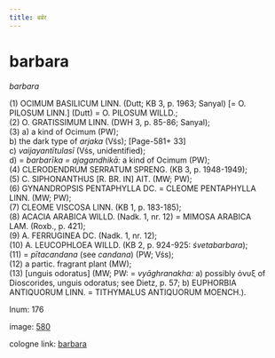 ```yaml
---
title: बर्बर
---
```


# barbara

<i>barbara</i>  <div n="P" />(1) <bot>OCIMUM BASILICUM LINN.</bot> (Dutt; KB 3, p. 1963; Sanyal) [= <bot>O. <div n="lb" />PILOSUM LINN.</bot>] (Dutt) = <bot>O. PILOSUM WILLD.</bot>; <div n="P" />(2) <bot>O. GRATISSIMUM LINN.</bot> (DWH 3, p. 85-86; Sanyal); <div n="P" />(3) a) a kind of Ocimum (PW); <div n="lb" />b) the dark type of <i>arjaka</i> (Vśs); [Page-581+ 33] <div n="lb" />c) <i>vaijayantītulasī</i> (Vśs, unidentified); <div n="lb" />d) = <i>barbarīka = ajagandhikā:</i> a kind of Ocimum (PW); <div n="P" />(4) <bot>CLERODENDRUM SERRATUM SPRENG.</bot> (KB 3, p. 1948-1949); <div n="P" />(5) <bot>C. SIPHONANTHUS [R. BR. IN] AIT.</bot> (MW; PW); <div n="P" />(6) <bot>GYNANDROPSIS PENTAPHYLLA DC.</bot> = <bot>CLEOME PENTAPHYLLA <div n="lb" />LINN.</bot> (MW; PW); <div n="P" />(7) <bot>CLEOME VISCOSA LINN.</bot> (KB 1, p. 183-185); <div n="P" />(8) <bot>ACACIA ARABICA WILLD.</bot> (Nadk. 1, nr. 12) = <bot>MIMOSA ARABICA <div n="lb" />LAM.</bot> (Roxb., p. 421); <div n="P" />(9) <bot>A. FERRUGINEA DC.</bot> (Nadk. 1, nr. 12); <div n="P" />(10) <bot>A. LEUCOPHLOEA WILLD.</bot> (KB 2, p. 924-925: <i>śvetabarbara</i>); <div n="P" />(11) = <i>pītacandana</i> (see <i>candana</i>) (PW; Vśs); <div n="P" />(12) a partic. fragrant plant (MW); <div n="P" />(13) [unguis odoratus] (MW; PW: = <i>vyāghranakha:</i> a) possibly <lang n="greek">ὀνυξ</lang> of Dioscorides, unguis odoratus; see Dietz, p. 57; b) <bot>EUPHORBIA <div n="lb" />ANTIQUORUM LINN.</bot> = <bot>TITHYMALUS ANTIQUORUM MOENCH.</bot>).

lnum: 176

image: [580](https://www.sanskrit-lexicon.uni-koeln.de/scans/csl-apidev/servepdf.php?dict=snp&page=580)

cologne link: [barbara](https://sanskrit-lexicon.uni-koeln.de/scans/csl-apidev/getword.php?dict=snp&key=barbara)

